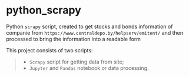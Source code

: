 # python_scrapy


Python `scrapy` script, created to get stocks and bonds information of companie from `https://www.centraldepo.by/helpserv/emitent/` and then processed to bring the information into a readable form

This project consists of two scripts:
>- `Scrapy` script for getting data from site;
>- `Jupyter` and `Pandas` notebook or data processing.
